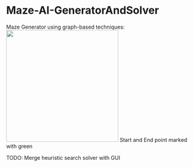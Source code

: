 # Maze-AI-GeneratorAndSolver

Maze Generator using graph-based techniques:
<img src="https://user-images.githubusercontent.com/16327547/27396177-305a7bce-56aa-11e7-8af0-548af450c071.JPG" width="300">
Start and End point marked with green

TODO: Merge heuristic search solver with GUI
